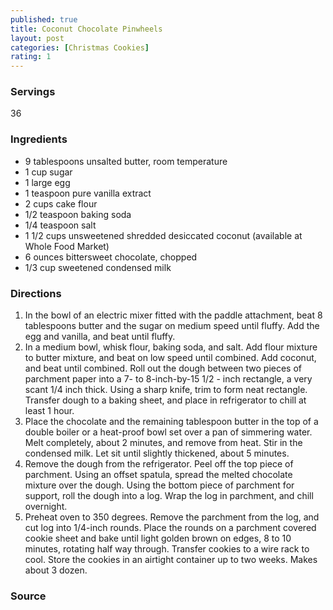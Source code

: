 ```yaml
---
published: true
title: Coconut Chocolate Pinwheels
layout: post
categories: [Christmas Cookies]
rating: 1
---
```

### Servings
36

### Ingredients
- 9 tablespoons unsalted butter, room temperature
- 1 cup sugar
- 1 large egg
- 1 teaspoon pure vanilla extract
- 2 cups cake flour
- 1/2 teaspoon baking soda
- 1/4 teaspoon salt
- 1 1/2 cups unsweetened shredded desiccated coconut (available at Whole Food Market)
- 6 ounces bittersweet chocolate, chopped
- 1/3 cup sweetened condensed milk

### Directions
1. In the bowl of an electric mixer fitted with the paddle attachment, beat 8 tablespoons butter and the sugar on medium speed until fluffy. Add the egg and vanilla, and beat until fluffy.
2. In a medium bowl, whisk flour, baking soda, and salt. Add flour mixture to butter mixture, and beat on low speed until combined. Add coconut, and beat until combined. Roll out the dough between two pieces of parchment paper into a 7- to 8-inch-by-15 1/2 - inch rectangle, a very scant 1/4 inch thick. Using a sharp knife, trim to form neat rectangle. Transfer dough to a baking sheet, and place in refrigerator to chill at least 1 hour.
3. Place the chocolate and the remaining tablespoon butter in the top of a double boiler or a heat-proof bowl set over a pan of simmering water.  Melt completely, about 2 minutes, and remove from heat.  Stir in the condensed milk.  Let sit until slightly thickened, about 5 minutes.
4. Remove the dough from the refrigerator. Peel off the top piece of parchment. Using an offset spatula, spread the melted chocolate mixture over the dough. Using the bottom piece of parchment for support, roll the dough into a log. Wrap the log in parchment, and chill overnight.
5. Preheat oven to 350 degrees. Remove the parchment from the log, and cut log into 1/4-inch rounds. Place the rounds on a parchment covered cookie sheet and bake until light golden brown on edges, 8 to 10 minutes, rotating half way through. Transfer cookies to a wire rack to cool. Store the cookies in an airtight container up to two weeks. Makes about 3 dozen.

### Source

